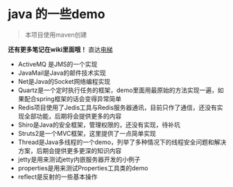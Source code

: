 
# java 的一些demo
> 本项目使用maven创建  

**还有更多笔记在wiki里面哦！**
直达[电梯](https://gitee.com/Sod-Momas/javaDemo/wikis/)

* ActiveMQ 是JMS的一个实现
* JavaMail是Java的邮件技术实现
* Net是Java的Socket网络编程实现
* Quartz是一个定时执行任务的框架，demo里面用最原始的方法实现一遍，如果配合spring框架的话会变得异常简单
* Redis项目使用了Jedis工具与Redis服务器通讯，目前只作了通信，还没有实现全部功能，后期将会提供更多的内容
* Shiro是Java的安全框架，管理权限的，还没有实现，待补坑
* Struts2是一个MVC框架，这里提供了一点简单实现
* Thread是Java多线程的一个demo，列举了多种情况下的线程安全问题和解决方案，后期会提供更多更深的知识内容
* jetty是用来测试jetty内嵌服务器开发的小例子
* properties是用来测试Properties工具类的demo
* reflect是反射的一些基本操作

